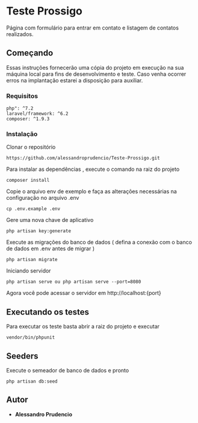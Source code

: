 # Teste Prossigo

Página com formulário para entrar em contato e listagem de contatos realizados.

## Começando

Essas instruções fornecerão uma cópia do projeto em execução na sua máquina local para fins de desenvolvimento e teste. Caso venha ocorrer erros na implantação estarei a disposição para auxiliar.

### Requisitos

```
php": ^7.2
laravel/framework: ^6.2
composer: ^1.9.3
```

### Instalação


Clonar o repositório
```
https://github.com/alessandroprudencio/Teste-Prossigo.git
```


Para instalar as dependências , execute o comando na raiz do projeto

```
composer install
```

Copie o arquivo env de exemplo e faça as alterações necessárias na configuração no arquivo .env

```
cp .env.example .env
```

Gere uma nova chave de aplicativo

```
php artisan key:generate
```


Execute as migrações do banco de dados ( defina a conexão com o banco de dados em .env antes de migrar )

```
php artisan migrate
``` 

Iniciando  servidor

```
php artisan serve ou php artisan serve --port=8080
```

Agora você pode acessar o servidor em http://localhost:{port}


## Executando os testes

Para executar os teste basta abrir a raiz do projeto e executar 
```
vendor/bin/phpunit
```

## Seeders

Execute o semeador de banco de dados e pronto

```
php artisan db:seed
```


## Autor

* **Alessandro Prudencio** 

